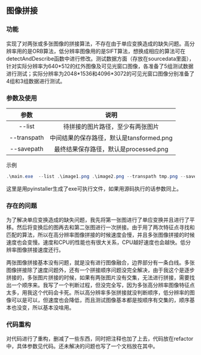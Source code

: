 ## 图像拼接

### 功能

实现了对两张或多张图像的拼接算法，不存在由于单应变换造成的缺失问题。高分辨率用的是ORB算法，低分辨率图像用的是SIFT算法，想换成相应的算法可在detectAndDescribe函数中进行修改。测试数据方面（存放在sourcedata里面），针对实际分辨率为640\*512的红外图像及可见光窗口图像，各准备了5组测试数据进行测试；实际分辨率为2048\*1536和4096\*3072的可见光窗口图像分别准备了4组和3组数据进行测试。

### 参数及使用

| 参数          | 说明                          |
|:-----------:|:---------------------------:|
| --list      | 待拼接的图片路径，至少有两张图片            |
| --transpath | 中间结果的保存路径，默认是tansformed.png |
| --savepath  | 最终结果保存路径，默认是processed.png   |

示例

```powershell
.\main.exe  --list .\image1.png .\image2.png --transpath tmp.png --savepath result.png
```

这里是用pyinstaller生成了exe可执行文件，如果用源码执行的话参数同上。

### 存在的问题

为了解决单应变换造成的缺失问题，我先将第一张图进行了单应变换并且进行了平移。然后将变换后的图再去和第二张图进行一次拼接。由于用了两次特征点寻找和匹配的算法，所以在高分辨率图像拼接的时候速度会慢，并且多张图像拼接的时候速度也会变慢。速度和CPU的性能也有很大关系，CPU越好速度也会越快。低分辨率图像拼接速度还行。

两张图像拼接基本没有问题，就是没有进行图像融合，边界部分有一条白线。多张图像拼接除了速度问题外，还有一个拼接顺序问题没完全解决，由于我这个是逐步拼接的，多张图片拼接的时候，如果有两张图片没有交集，无法进行拼接，需要找出一个顺序来。我写了一个判断过程，但没完全写，因为多张高分辨率图像特征点太多，用我这个代码会卡死。所以高分辨率多张拼接就没判断顺序，低分辨率的图像可以是可以，但速度也会降低，而且测试图像基本都是按顺序有交集的，顺序基本也没变，所以基本没啥用。

### 代码重构

对代码进行了重构，删减了一些东西，同时把注释也加了上去，代码放在refactor中，具体参数见代码。还未解决的问题也写了一个文档放在其中。
